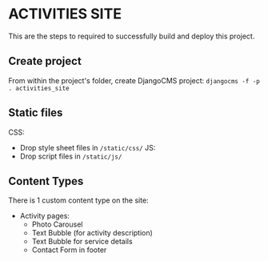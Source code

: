 # ACTIVITIES SITE
This are the steps to required to successfully build and deploy this project.


## Create project
From within the project's folder, create DjangoCMS project: `djangocms -f -p . activities_site`


## Static files
CSS:
- Drop style sheet files in `/static/css/`
JS:
- Drop script files in `/static/js/`


## Content Types
There is 1 custom content type on the site:
- Activity pages:
    - Photo Carousel
    - Text Bubble (for activity description)
    - Text Bubble for service details
    - Contact Form in footer







